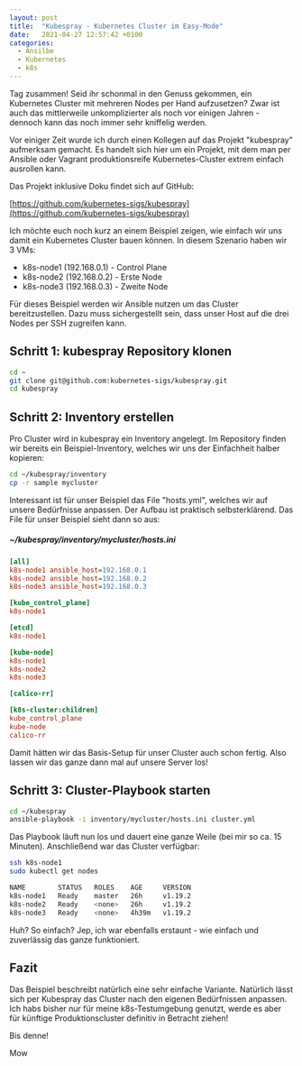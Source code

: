 ```yaml
---
layout: post
title:  "Kubespray - Kubernetes Cluster im Easy-Mode" 
date:   2021-04-27 12:57:42 +0100
categories: 
  - Ansilbe
  - Kubernetes
  - k8s
---
```


Tag zusammen! Seid ihr schonmal in den Genuss gekommen, ein Kubernetes Cluster mit mehreren Nodes per Hand aufzusetzen? Zwar ist auch das mittlerweile 
unkomplizierter als noch vor einigen Jahren - dennoch kann das noch immer sehr kniffelig werden.

Vor einiger Zeit wurde ich durch einen Kollegen auf das Projekt "kubespray" aufmerksam gemacht. Es handelt sich hier um ein Projekt, mit dem man per Ansible oder Vagrant produktionsreife Kubernetes-Cluster extrem einfach ausrollen kann. 

<!-- excerpt-end -->

Das Projekt inklusive Doku findet sich auf GitHub:

[https://github.com/kubernetes-sigs/kubespray](https://github.com/kubernetes-sigs/kubespray)

Ich möchte euch noch kurz an einem Beispiel zeigen, wie einfach wir uns damit ein Kubernetes Cluster bauen können. In diesem Szenario haben wir 3 VMs:

* k8s-node1 (192.168.0.1) - Control Plane
* k8s-node2 (192.168.0.2) - Erste Node
* k8s-node3 (192.168.0.3) - Zweite Node

Für dieses Beispiel werden wir Ansible nutzen um das Cluster bereitzustellen. Dazu muss sichergestellt sein, dass unser Host auf die drei Nodes per SSH zugreifen kann.

## Schritt 1: kubespray Repository klonen
``` bash
cd ~
git clone git@github.com:kubernetes-sigs/kubespray.git
cd kubespray
```

## Schritt 2: Inventory erstellen

Pro Cluster wird in kubespray ein Inventory angelegt. Im Repository finden wir bereits ein Beispiel-Inventory, welches wir uns der Einfachheit halber kopieren:

```bash
cd ~/kubespray/inventory
cp -r sample mycluster
```

Interessant ist für unser Beispiel das File "hosts.yml", welches wir auf unsere Bedürfnisse anpassen. Der Aufbau ist praktisch selbsterklärend. Das File für
unser Beispiel sieht dann so aus:

##### ~/kubespray/inventory/mycluster/hosts.ini
```ini
[all]
k8s-node1 ansible_host=192.168.0.1
k8s-node2 ansible_host=192.168.0.2
k8s-node3 ansible_host=192.168.0.3

[kube_control_plane]
k8s-node1

[etcd]
k8s-node1

[kube-node]
k8s-node1
k8s-node2
k8s-node3

[calico-rr]

[k8s-cluster:children]
kube_control_plane
kube-node
calico-rr

```

Damit hätten wir das Basis-Setup für unser Cluster auch schon fertig. Also lassen wir das ganze dann mal auf unsere Server los!

## Schritt 3: Cluster-Playbook starten

```bash
cd ~/kubespray
ansible-playbook -i inventory/mycluster/hosts.ini cluster.yml
```

Das Playbook läuft nun los und dauert eine ganze Weile (bei mir so ca. 15 Minuten). Anschließend war das Cluster verfügbar:

``` bash
ssh k8s-node1
sudo kubectl get nodes

NAME        STATUS   ROLES    AGE     VERSION
k8s-node1   Ready    master   26h     v1.19.2
k8s-node2   Ready    <none>   26h     v1.19.2
k8s-node3   Ready    <none>   4h39m   v1.19.2

```

Huh? So einfach? Jep, ich war ebenfalls erstaunt - wie einfach und zuverlässig das ganze funktioniert.

## Fazit

Das Beispiel beschreibt natürlich eine sehr einfache Variante. Natürlich lässt sich per Kubespray das Cluster nach den eigenen Bedürfnissen anpassen. Ich habs bisher nur für meine k8s-Testumgebung genutzt, werde es aber für künftige Produktionscluster definitiv in Betracht ziehen!

Bis denne!

Mow
